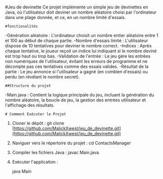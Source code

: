 #Jeu de devinette
Ce projet implémente un simple jeu de devinettes en Java, où l'utilisateur doit deviner un nombre aléatoire choisi par l'ordinateur dans une plage donnée, et ce, en un nombre limité d'essais.
````
#fonctionalités
````
-Génération aléatoire : L'ordinateur choisit un nombre entier aléatoire entre 1 et 100 au début de chaque partie.
-Nombre d'essais limité : L'utilisateur dispose de 10 tentatives pour deviner le nombre correct.
-Indices : Après chaque tentative, le joueur reçoit un indice lui indiquant si le nombre deviné est trop haut ou trop bas.
-Validation de l'entrée : Le jeu gère les entrées non numériques de l'utilisateur, évitant les erreurs de programme et ne décompte pas ces tentatives comme des essais valides.
-Résultat de la partie : Le jeu annonce si l'utilisateur a gagné (en combien d'essais) ou perdu (en révélant le nombre secret).
````
##Structure du projet
````
-Main.java : Contient la logique principale du jeu, incluant la génération du nombre aléatoire, la boucle de jeu, la gestion des entrées utilisateur et l'affichage des résultats.
````
# Comment Exécuter le Projet
````
1.  Cloner le dépôt :
git clone [https://github.com/MalickXwest/jeu_de_devinette.git](https://github.com/MalickXwest/jeu_de_devinette.git)
    
2.  Naviguer vers le répertoire du projet :
    cd ContactsManager

3.  Compiler les fichiers Java :
    javac  Main.java


4. Exécuter l'application :
  
    java Main
   

